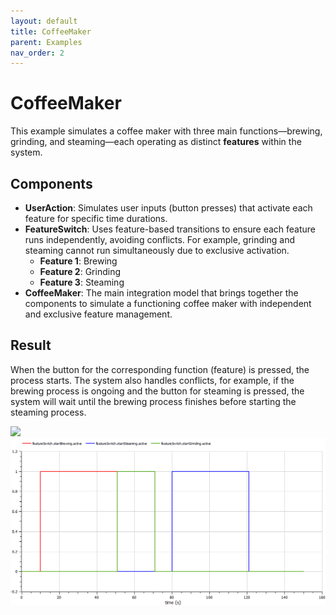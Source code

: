 ```yaml
---
layout: default
title: CoffeeMaker
parent: Examples
nav_order: 2
---
```


# CoffeeMaker

This example simulates a coffee maker with three main functions—brewing, grinding, and steaming—each operating as distinct **features** within the system.

## Components

- **UserAction**: Simulates user inputs (button presses) that activate each feature for specific time durations.
- **FeatureSwitch**: Uses feature-based transitions to ensure each feature runs independently, avoiding conflicts. For example, grinding and steaming cannot run simultaneously due to exclusive activation.
  - **Feature 1**: Brewing
  - **Feature 2**: Grinding
  - **Feature 3**: Steaming
- **CoffeeMaker**: The main integration model that brings together the components to simulate a functioning coffee maker with independent and exclusive feature management.

## Result

When the button for the corresponding function (feature) is pressed, the process starts. The system also handles conflicts, for example, if the brewing process is ongoing and the button for steaming is pressed, the system will wait until the brewing process finishes before starting the steaming process.

<img src="C:/Users/wang/Documents/Modelica/CFPNlib/docs/assets/CoffeeMakerResult-1.png"  />

<img src="../assets/CoffeeMakerResult-2.png"  />